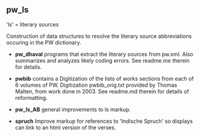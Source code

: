 ## pw_ls 

'ls' = literary sources

Construction of data structures to resolve the literary source abbreviations
occuring in the PW dictionary.

* **pw_dhaval** programs that extract the literary sources from pw.xml.  Also
   summarizes and analyzes likely coding errors.  See readme.me therein for
   details.

* **pwbib**  contains a Digitization of the lists of works sections from
  each of 6 volumes of PW.  Digitization pwbib_orig.txt provided by Thomas Malten, 
  from work done in 2003. See readme.md therein for details of reformatting.

* **pw_ls_AB** general improvements to ls markup.

* **spruch** Improve markup for references to 'Indische Spruch' so displays
  can link to an html version of the verses.

